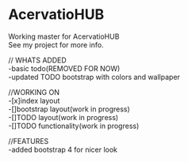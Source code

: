 # AcervatioHUB
Working master for AcervatioHUB  
See my project for more info.  
  
// WHATS ADDED  
-basic todo(REMOVED FOR NOW)  
-updated TODO bootstrap with colors and wallpaper    
  
//WORKING ON  
-[x]index layout  
-[]bootstrap layout(work in progress)  
-[]TODO layout(work in progress)  
-[]TODO functionality(work in progress)  
  
//FEATURES  
-added bootstrap 4 for nicer look  

